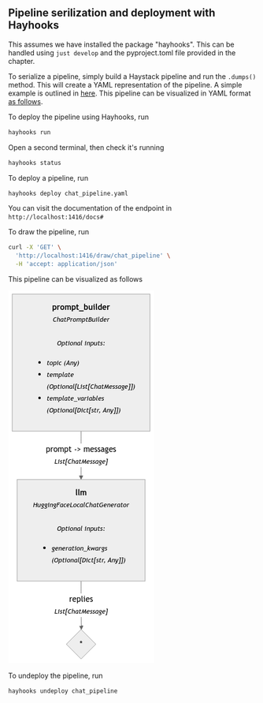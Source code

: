 ## Pipeline serilization and deployment with Hayhooks

This assumes we have installed the package "hayhooks". This can be handled using `just develop` and the pyproject.toml file provided in the chapter.

To serialize a pipeline, simply build a Haystack pipeline and run the `.dumps()` method. This will create a YAML representation of the pipeline. A simple example is outlined in [here](./sample_pipeline.py). This pipeline can be visualized in YAML format [as follows](./chat_pipeline.yaml).

To deploy the pipeline using Hayhooks, run

```bash
hayhooks run
```

Open a second terminal, then check it's running

```bash
hayhooks status
```

To deploy a pipeline, run

```bash
hayhooks deploy chat_pipeline.yaml
```

You can visit the documentation of the endpoint in `http://localhost:1416/docs#`

To draw the pipeline, run

```bash
curl -X 'GET' \
  'http://localhost:1416/draw/chat_pipeline' \
  -H 'accept: application/json'
```

This pipeline can be visualized as follows 

![](./serialized-chat-pipeline.png)

To undeploy the pipeline, run

```bash
hayhooks undeploy chat_pipeline
```